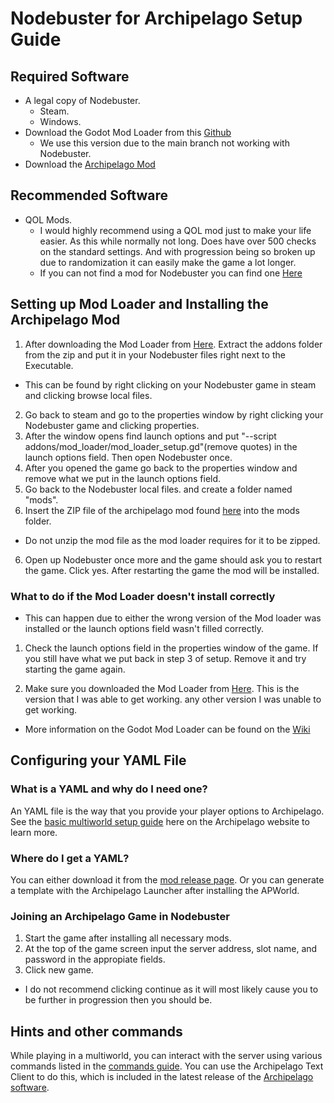 # Nodebuster for Archipelago Setup Guide

## Required Software
* A legal copy of Nodebuster.
    * Steam.
    * Windows.
* Download the Godot Mod Loader from this [Github](https://github.com/GodotModding/godot-mod-loader/pull/533)
    * We use this version due to the main branch not working with Nodebuster.
* Download the [Archipelago Mod](https://github.com/Emerald836/Emerlads-Nodebuster_AP_Mod/releases)

## Recommended Software
* QOL Mods.
    * I would highly recommend using a QOL mod just to make your life easier. As this while normally not long. Does have over 500 checks on the standard settings. And with progression being so broken up due to randomization it can easily make the game a lot longer.
    * If you can not find a mod for Nodebuster you can find one [Here](https://github.com/Emerald836/Emerlad-Nodebuster-QOL-Mod/releases/tag/v0.1.0)

## Setting up Mod Loader and Installing the Archipelago Mod
1. After downloading the Mod Loader from [Here](https://github.com/GodotModding/godot-mod-loader/pull/533). Extract the addons folder from the zip and put it in your Nodebuster files right next to the Executable.
 * This can be found by right clicking on your Nodebuster game in steam and clicking browse local files.
2. Go back to steam and go to the properties window by right clicking your Nodebuster game and clicking properties.
3. After the window opens find launch options and put "--script addons/mod_loader/mod_loader_setup.gd"(remove quotes) in the launch options field. Then open Nodebuster once.
3. After you opened the game go back to the properties window and remove what we put in the launch options field.
4. Go back to the Nodebuster local files. and create a folder named "mods".
5. Insert the ZIP file of the archipelago mod found [here](https://github.com/Emerald836/Emerlads-Nodebuster_AP_Mod/releases) into the mods folder.
 * Do not unzip the mod file as the mod loader requires for it to be zipped.
6. Open up Nodebuster once more and the game should ask you to restart the game. Click yes. After restarting the game the mod will be installed.

### What to do if the Mod Loader doesn't install correctly
* This can happen due to either the wrong version of the Mod loader was installed or the launch options field wasn't filled correctly.

1. Check the launch options field in the properties window of the game. If you still have what we put back in step 3 of setup. Remove it and try starting the game again.

2. Make sure you downloaded the Mod Loader from [Here](https://github.com/GodotModding/godot-mod-loader/pull/533). This is the version that I was able to get working. any other version I was unable to get working.
 * More information on the Godot Mod Loader can be found on the [Wiki](https://wiki.godotmodding.com)


## Configuring your YAML File
### What is a YAML and why do I need one?
An YAML file is the way that you provide your player options to Archipelago.
See the [basic multiworld setup guide](/tutorial/Archipelago/setup/en) here on the Archipelago website to learn more.

### Where do I get a YAML?
You can either download it from the [mod release page](https://github.com/Emerald836/Emerlads-Nodebuster_AP_Mod/releases). Or you can generate a template with the Archipelago Launcher after installing the APWorld.

### Joining an Archipelago Game in Nodebuster
1. Start the game after installing all necessary mods.
2. At the top of the game screen input the server address, slot name, and password in the appropiate fields.
3. Click new game.
 * I do not recommend clicking continue as it will most likely cause you to be further in progression then you should be.

## Hints and other commands
While playing in a multiworld, you can interact with the server using various commands listed in the 
[commands guide](/tutorial/Archipelago/commands/en). You can use the Archipelago Text Client to do this,
which is included in the latest release of the [Archipelago software](https://github.com/ArchipelagoMW/Archipelago/releases/latest).